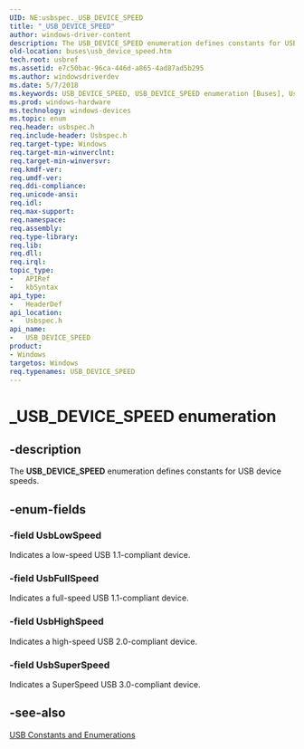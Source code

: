 ```yaml
---
UID: NE:usbspec._USB_DEVICE_SPEED
title: "_USB_DEVICE_SPEED"
author: windows-driver-content
description: The USB_DEVICE_SPEED enumeration defines constants for USB device speeds.
old-location: buses\usb_device_speed.htm
tech.root: usbref
ms.assetid: e7c50bac-96ca-446d-a865-4ad87ad5b295
ms.author: windowsdriverdev
ms.date: 5/7/2018
ms.keywords: USB_DEVICE_SPEED, USB_DEVICE_SPEED enumeration [Buses], UsbFullSpeed, UsbHighSpeed, UsbLowSpeed, UsbSuperSpeed, _USB_DEVICE_SPEED, buses.usb_device_speed, usbspec/USB_DEVICE_SPEED, usbspec/UsbFullSpeed, usbspec/UsbHighSpeed, usbspec/UsbLowSpeed, usbspec/UsbSuperSpeed, usbstrct_c458b58d-fcfa-4082-bbcf-34e22d504ab9.xml
ms.prod: windows-hardware
ms.technology: windows-devices
ms.topic: enum
req.header: usbspec.h
req.include-header: Usbspec.h
req.target-type: Windows
req.target-min-winverclnt: 
req.target-min-winversvr: 
req.kmdf-ver: 
req.umdf-ver: 
req.ddi-compliance: 
req.unicode-ansi: 
req.idl: 
req.max-support: 
req.namespace: 
req.assembly: 
req.type-library: 
req.lib: 
req.dll: 
req.irql: 
topic_type:
-	APIRef
-	kbSyntax
api_type:
-	HeaderDef
api_location:
-	Usbspec.h
api_name:
-	USB_DEVICE_SPEED
product:
- Windows
targetos: Windows
req.typenames: USB_DEVICE_SPEED
---
```


# _USB_DEVICE_SPEED enumeration


## -description


The <b>USB_DEVICE_SPEED</b> enumeration defines constants for USB device speeds. 


## -enum-fields




### -field UsbLowSpeed

Indicates a low-speed USB 1.1-compliant device.


### -field UsbFullSpeed

Indicates a full-speed USB 1.1-compliant device.


### -field UsbHighSpeed

Indicates a high-speed USB 2.0-compliant device. 




### -field UsbSuperSpeed

Indicates a SuperSpeed USB 3.0-compliant device. 




## -see-also




<a href="https://msdn.microsoft.com/library/windows/hardware/ff539322">USB Constants and Enumerations</a>
 

 

